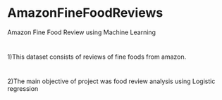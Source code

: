 # AmazonFineFoodReviews
Amazon Fine Food Review using Machine Learning
#
1)This dataset consists of reviews of fine foods from amazon.
#
2)The main objective of project was food review analysis using Logistic regression
